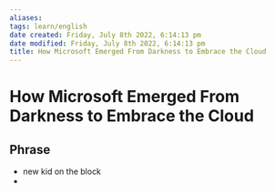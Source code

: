 ```yaml
---
aliases: 
tags: learn/english
date created: Friday, July 8th 2022, 6:14:13 pm
date modified: Friday, July 8th 2022, 6:14:13 pm
title: How Microsoft Emerged From Darkness to Embrace the Cloud
---
```


# How Microsoft Emerged From Darkness to Embrace the Cloud

## Phrase

- new kid on the block
- 
